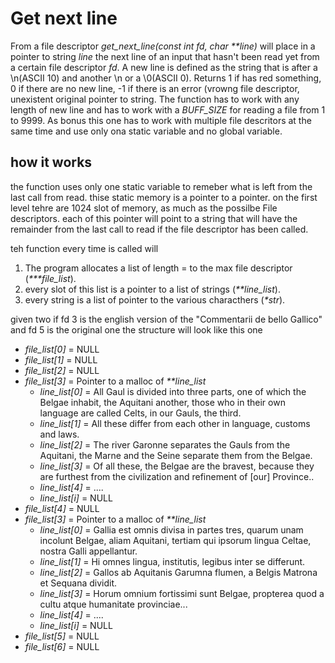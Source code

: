# Get next line

 From a file descriptor _get_next_line(const int fd, char **line)_ will place in a pointer to string _line_ the next line of an input that hasn't been read yet from a certain file descriptor _fd_.
 A new line is defined as the string that is after a \n(ASCII 10) and another \n or a \0(ASCII 0). 
 Returns 1 if has red something, 0 if there are no new line, -1 if there is an error (vrowng file descriptor, unexistent original pointer to string.
 The function has to work with any length of new line and has to work with a _BUFF_SIZE_ for reading a file from 1 to 9999.
 As bonus this one has to work with multiple file descritors at the same time and use only ona static variable and no global variable.
 
## how it works

 the function uses only one static variable to remeber what is left from the last call from read.
 thise static memory is a pointer to a pointer. on the first level tehre are 1024 slot of memory, as much as the possilbe File descriptors. each of this pointer will point to a string that will have the remainder from the last call to read if the file descriptor has been called.

 teh function every time is called will


 1. The program allocates a list of length  = to the max file descriptor (_***file_list_).
 2. every slot of this list is a pointer to a list of strings (_**line_list_).
 3. every string is a list of pointer to the various characthers (_*str_).
 
 given two  if fd 3 is the english version of the "Commentarii de bello Gallico" and fd 5 is the original one the structure will look like this one

- _file_list[0]_ = NULL
- _file_list[1]_ = NULL
- _file_list[2]_ = NULL
- _file_list[3]_ = Pointer to a malloc of _**line_list_
    - _line_list[0]_ = All Gaul is divided into three parts, one of which the Belgae inhabit, the Aquitani another, those who in their own language are called Celts, in our Gauls, the third.
    - _line_list[1]_ = All these differ from each other in language, customs and laws.
    - _line_list[2]_ = The river Garonne separates the Gauls from the Aquitani, the Marne and the Seine separate them from the Belgae.
    - _line_list[3]_ = Of all these, the Belgae are the bravest, because they are furthest from the civilization and refinement of [our] Province..
    - _line_list[4]_ = ....
    - _line_list[i]_ = NULL
- _file_list[4]_ = NULL
- _file_list[3]_ = Pointer to a malloc of _**line_list_
    - _line_list[0]_ = Gallia est omnis divisa in partes tres, quarum unam incolunt Belgae, aliam Aquitani, tertiam qui ipsorum lingua Celtae, nostra Galli appellantur.
    - _line_list[1]_ = Hi omnes lingua, institutis, legibus inter se differunt.
    - _line_list[2]_ = Gallos ab Aquitanis Garumna flumen, a Belgis Matrona et Sequana dividit.
    - _line_list[3]_ = Horum omnium fortissimi sunt Belgae, propterea quod a cultu atque humanitate provinciae...
    - _line_list[4]_ = ....
    - _line_list[i]_ = NULL
- _file_list[5]_ = NULL
- _file_list[6]_ = NULL
